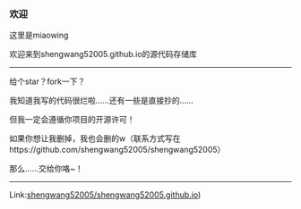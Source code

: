 ### 欢迎

这里是miaowing

欢迎来到shengwang52005.github.io的源代码存储库

---

给个star？fork一下？

我知道我写的代码很烂啦……还有一些是直接抄的……

但我一定会遵循你项目的开源许可！

如果你想让我删掉，我也会删的w（联系方式写在https://github.com/shengwang52005/shengwang52005）

那么……交给你咯~！

---

Link:[shengwang52005/shengwang52005.github.io](https://github.com/shengwang52005/shengwang52005.github.io))
